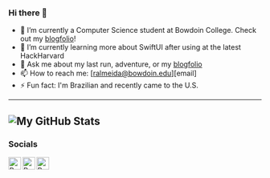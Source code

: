 ### Hi there 👋

- 🔭 I’m currently a Computer Science student at Bowdoin College. Check out my [blogfolio][blogfolio]!
- 🌱 I’m currently learning more about SwiftUI after using at the latest HackHarvard
- 💬 Ask me about my last run, adventure, or my [blogfolio][blogfolio]
- 📫 How to reach me: [ralmeida@bowdoin.edu][email]
- ⚡ Fun fact: I'm Brazilian and recently came to the U.S.

---
![My GitHub Stats](https://github-readme-stats.vercel.app/api?username=rafaelolal&show_icons=true&theme=prussian)
---

### Socials

[<img align="left" alt="Rafael | Resume" width="25px" src="https://img.icons8.com/color/48/null/resume.png"/>][resume]
[<img align="left" alt="Rafael | Resume" width="25px" src="https://img.icons8.com/fluency/48/null/linkedin.png"/>][linkedin]
[<img align="left" alt="Rafael | Blogfolio" width="25px" src="https://cdn-icons-png.flaticon.com/512/4922/4922073.png"/>][blogfolio]

[resume]: https://ralmeida.dev/blog/resume
[linkedin]: https://www.linkedin.com/in/rafael-almeida-386bb0202/
[blogfolio]: https://ralmeida.dev

